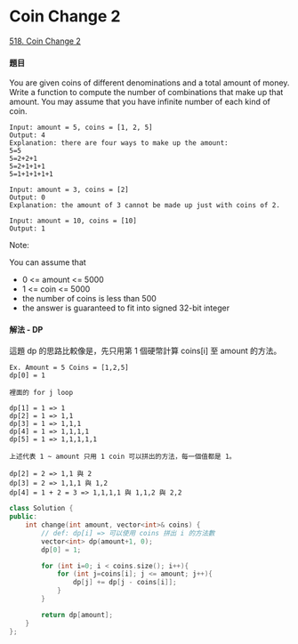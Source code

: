 # Coin Change 2

[518. Coin Change 2](https://leetcode.com/problems/coin-change-2/)

#### 題目

You are given coins of different denominations and a total amount of money. Write a function to compute the number of combinations that make up that amount. You may assume that you have infinite number of each kind of coin.

```text
Input: amount = 5, coins = [1, 2, 5]
Output: 4
Explanation: there are four ways to make up the amount:
5=5
5=2+2+1
5=2+1+1+1
5=1+1+1+1+1

Input: amount = 3, coins = [2]
Output: 0
Explanation: the amount of 3 cannot be made up just with coins of 2.

Input: amount = 10, coins = [10] 
Output: 1
```

Note:

You can assume that

* 0 &lt;= amount &lt;= 5000
* 1 &lt;= coin &lt;= 5000
* the number of coins is less than 500
* the answer is guaranteed to fit into signed 32-bit integer

#### 解法 - DP

這題 dp 的思路比較像是，先只用第 1 個硬幣計算 coins\[i\] 至 amount 的方法。

```text
Ex. Amount = 5 Coins = [1,2,5]
dp[0] = 1

裡面的 for j loop

dp[1] = 1 => 1
dp[2] = 1 => 1,1
dp[3] = 1 => 1,1,1
dp[4] = 1 => 1,1,1,1
dp[5] = 1 => 1,1,1,1,1

上述代表 1 ~ amount 只用 1 coin 可以拼出的方法，每一個值都是 1。

dp[2] = 2 => 1,1 與 2
dp[3] = 2 => 1,1,1 與 1,2
dp[4] = 1 + 2 = 3 => 1,1,1,1 與 1,1,2 與 2,2
```

```cpp
class Solution {
public:
    int change(int amount, vector<int>& coins) {
        // def: dp[i] => 可以使用 coins 拼出 i 的方法數
        vector<int> dp(amount+1, 0);
        dp[0] = 1;

        for (int i=0; i < coins.size(); i++){
            for (int j=coins[i]; j <= amount; j++){
                dp[j] += dp[j - coins[i]];
            }
        }

        return dp[amount];
    }
};
```

